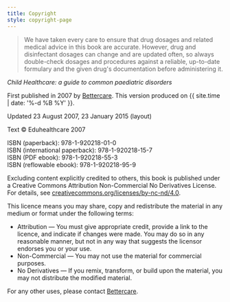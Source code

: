 ```yaml
---
title: Copyright
style: copyright-page
---
```


> We have taken every care to ensure that drug dosages and related medical advice in this book are accurate. However, drug and disinfectant dosages can change and are updated often, so always double-check dosages and procedures against a reliable, up-to-date formulary and the given drug's documentation before administering it.

*Child Healthcare: a guide to common paediatric disorders*

First published in 2007 by [Bettercare](http://bettercare.co.za). This version produced on {{ site.time | date: '%-d %B %Y' }}.

Updated 23 August 2007, 23 January 2015 (layout)

Text © Eduhealthcare 2007  

ISBN (paperback): 978-1-920218-01-0  
ISBN (international paperback): 978-1-920218-15-7  
ISBN (PDF ebook): 978-1-920218-55-3  
ISBN (reflowable ebook): 978-1-920218-95-9

Excluding content explicitly credited to others, this book is published under a Creative Commons Attribution Non-Commercial No Derivatives License. For details, see [creativecommons.org/licenses/by-nc-nd/4.0](http://creativecommons.org/licenses/by-nc-nd/4.0/).

This licence means you may share, copy and redistribute the material in any medium or format under the following terms:

* Attribution — You must give appropriate credit, provide a link to the licence, and indicate if changes were made. You may do so in any reasonable manner, but not in any way that suggests the licensor endorses you or your use.
* Non-Commercial — You may not use the material for commercial purposes.
* No Derivatives — If you remix, transform, or build upon the material, you may not distribute the modified material.

For any other uses, please contact [Bettercare](http://bettercare.co.za).